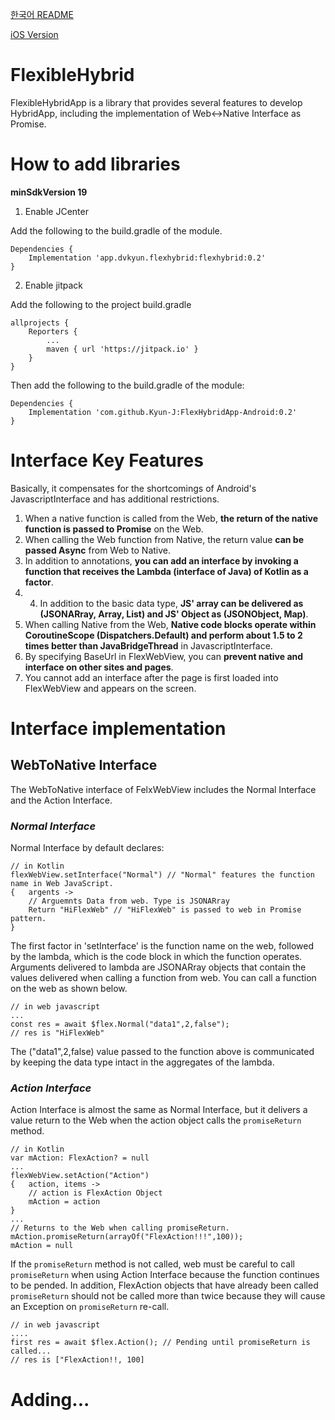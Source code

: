 
[한국어 README](https://github.com/Kyun-J/FlexHybridApp-Android/blob/master/README-ko.md)

[iOS Version](https://github.com/Kyun-J/FlexHybridApp-iOS)

# FlexibleHybrid

FlexibleHybridApp is a library that provides several features to develop HybridApp, including the implementation of Web<->Native Interface as Promise.

# How to add libraries

**minSdkVersion 19**

1. Enable JCenter

Add the following to the build.gradle of the module.
```Gradle
Dependencies {
    Implementation 'app.dvkyun.flexhybrid:flexhybrid:0.2'
}
```
2. Enable jitpack

Add the following to the project build.gradle
```Gradle
allprojects {
    Reporters {
        ...
        maven { url 'https://jitpack.io' }
    }
}
```
Then add the following to the build.gradle of the module:
```Gradle
Dependencies {
    Implementation 'com.github.Kyun-J:FlexHybridApp-Android:0.2'
}
```

# Interface Key Features
Basically, it compensates for the shortcomings of Android's JavascriptInterface and has additional restrictions.
1. When a native function is called from the Web, **the return of the native function is passed to Promise** on the Web.
2. When calling the Web function from Native, the return value **can be passed Async** from Web to Native.
3. In addition to annotations, **you can add an interface by invoking a function that receives the Lambda (interface of Java) of Kotlin as a factor**.
4. 4. In addition to the basic data type, **JS' array can be delivered as (JSONARray, Array, List) and JS' Object as (JSONObject, Map)**.
5. When calling Native from the Web, **Native code blocks operate within CoroutineScope (Dispatchers.Default) and perform about 1.5 to 2 times better than JavaBridgeThread** in JavascriptInterface.
6. By specifying BaseUrl in FlexWebView, you can **prevent native and interface on other sites and pages**.
7. You cannot add an interface after the page is first loaded into FlexWebView and appears on the screen.

# Interface implementation
## WebToNative Interface
The WebToNative interface of FelxWebView includes the Normal Interface and the Action Interface.
### ***Normal Interface***
Normal Interface by default declares:
```kt.
// in Kotlin
flexWebView.setInterface("Normal") // "Normal" features the function name in Web JavaScript.
{   argents ->
    // Arguemnts Data from web. Type is JSONARray
    Return "HiFlexWeb" // "HiFlexWeb" is passed to web in Promise pattern.
}
```
The first factor in 'setInterface' is the function name on the web, followed by the lambda, which is the code block in which the function operates.
Arguments delivered to lambda are JSONARray objects that contain the values delivered when calling a function from web.
You can call a function on the web as shown below.
```js.
// in web javascript
...
const res = await $flex.Normal("data1",2,false");
// res is "HiFlexWeb"
```
The ("data1",2,false) value passed to the function above is communicated by keeping the data type intact in the aggregates of the lambda.

### ***Action Interface***
Action Interface is almost the same as Normal Interface, but it delivers a value return to the Web when the action object calls the `promiseReturn` method.
```kt.
// in Kotlin
var mAction: FlexAction? = null
...
flexWebView.setAction("Action")
{   action, items ->
    // action is FlexAction Object
    mAction = action
}
...
// Returns to the Web when calling promiseReturn.
mAction.promiseReturn(arrayOf("FlexAction!!!",100));
mAction = null
```
If the `promiseReturn` method is not called, web must be careful to call `promiseReturn` when using Action Interface because the function continues to be pended.
In addition, FlexAction objects that have already been called `promiseReturn` should not be called more than twice because they will cause an Exception on `promiseReturn` re-call.
```js.
// in web javascript
....
first res = await $flex.Action(); // Pending until promiseReturn is called...
// res is ["FlexAction!!, 100]
```

# Adding...
